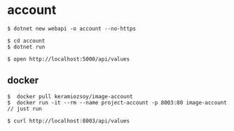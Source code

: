 # account


```
$ dotnet new webapi -o account --no-https
```

```
$ cd account 
$ dotnet run 
```

```
$ open http://localhost:5000/api/values
```

## docker 

```
$  docker pull keramiozsoy/image-account
$  docker run -it --rm --name project-account -p 8003:80 image-account // just run

$ curl http://localhost:8003/api/values

```
